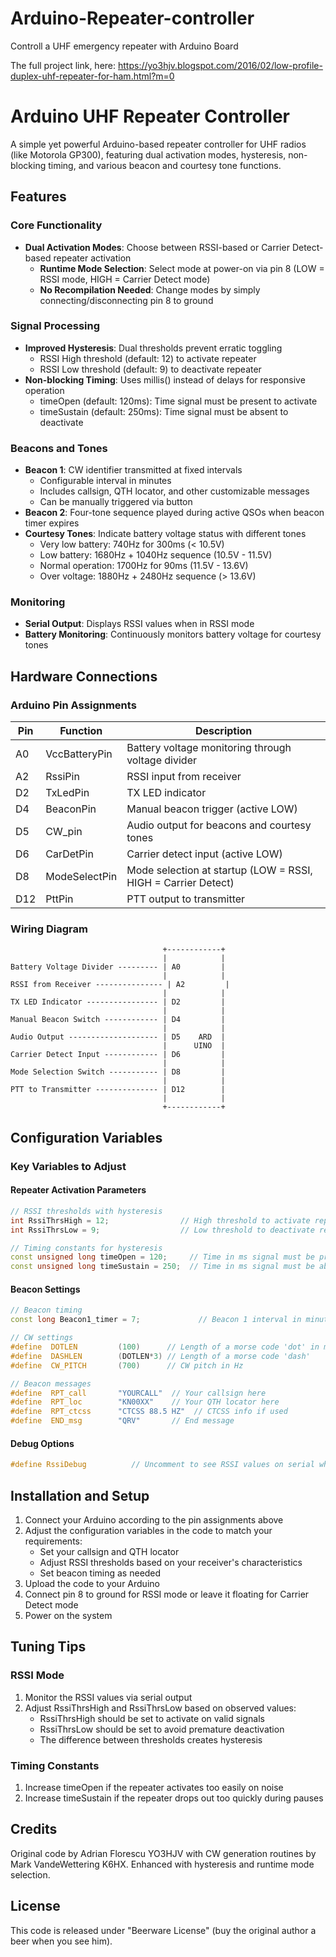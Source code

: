 # Arduino-Repeater-controller
Controll a UHF emergency repeater with Arduino Board

The full project link, here:
https://yo3hjv.blogspot.com/2016/02/low-profile-duplex-uhf-repeater-for-ham.html?m=0

# Arduino UHF Repeater Controller

A simple yet powerful Arduino-based repeater controller for UHF radios (like Motorola GP300), featuring dual activation modes, hysteresis, non-blocking timing, and various beacon and courtesy tone functions.

## Features

### Core Functionality
- **Dual Activation Modes**: Choose between RSSI-based or Carrier Detect-based repeater activation
  - **Runtime Mode Selection**: Select mode at power-on via pin 8 (LOW = RSSI mode, HIGH = Carrier Detect mode)
  - **No Recompilation Needed**: Change modes by simply connecting/disconnecting pin 8 to ground

### Signal Processing
- **Improved Hysteresis**: Dual thresholds prevent erratic toggling
  - RSSI High threshold (default: 12) to activate repeater
  - RSSI Low threshold (default: 9) to deactivate repeater
- **Non-blocking Timing**: Uses millis() instead of delays for responsive operation
  - timeOpen (default: 120ms): Time signal must be present to activate
  - timeSustain (default: 250ms): Time signal must be absent to deactivate

### Beacons and Tones
- **Beacon 1**: CW identifier transmitted at fixed intervals
  - Configurable interval in minutes
  - Includes callsign, QTH locator, and other customizable messages
  - Can be manually triggered via button
- **Beacon 2**: Four-tone sequence played during active QSOs when beacon timer expires
- **Courtesy Tones**: Indicate battery voltage status with different tones
  - Very low battery: 740Hz for 300ms (< 10.5V)
  - Low battery: 1680Hz + 1040Hz sequence (10.5V - 11.5V)
  - Normal operation: 1700Hz for 90ms (11.5V - 13.6V)
  - Over voltage: 1880Hz + 2480Hz sequence (> 13.6V)

### Monitoring
- **Serial Output**: Displays RSSI values when in RSSI mode
- **Battery Monitoring**: Continuously monitors battery voltage for courtesy tones

## Hardware Connections

### Arduino Pin Assignments

| Pin | Function | Description |
|-----|----------|-------------|
| A0  | VccBatteryPin | Battery voltage monitoring through voltage divider |
| A2  | RssiPin | RSSI input from receiver |
| D2  | TxLedPin | TX LED indicator |
| D4  | BeaconPin | Manual beacon trigger (active LOW) |
| D5  | CW_pin | Audio output for beacons and courtesy tones |
| D6  | CarDetPin | Carrier detect input (active LOW) |
| D8  | ModeSelectPin | Mode selection at startup (LOW = RSSI, HIGH = Carrier Detect) |
| D12 | PttPin | PTT output to transmitter |

### Wiring Diagram

```
                                  +------------+
                                  |            |
Battery Voltage Divider --------- | A0         |
                                  |            |
RSSI from Receiver --------------- | A2         |
                                  |            |
TX LED Indicator ---------------- | D2         |
                                  |            |
Manual Beacon Switch ------------ | D4         |
                                  |            |
Audio Output -------------------- | D5    ARD  |
                                  |      UINO  |
Carrier Detect Input ------------ | D6         |
                                  |            |
Mode Selection Switch ----------- | D8         |
                                  |            |
PTT to Transmitter -------------- | D12        |
                                  |            |
                                  +------------+
```

## Configuration Variables

### Key Variables to Adjust

#### Repeater Activation Parameters
```cpp
// RSSI thresholds with hysteresis
int RssiThrsHigh = 12;                // High threshold to activate repeater
int RssiThrsLow = 9;                  // Low threshold to deactivate repeater

// Timing constants for hysteresis
const unsigned long timeOpen = 120;     // Time in ms signal must be present to activate
const unsigned long timeSustain = 250;  // Time in ms signal must be absent to deactivate
```

#### Beacon Settings
```cpp
// Beacon timing
const long Beacon1_timer = 7;             // Beacon 1 interval in minutes

// CW settings
#define  DOTLEN         (100)      // Length of a morse code 'dot' in milliseconds
#define  DASHLEN        (DOTLEN*3) // Length of a morse code 'dash'
#define  CW_PITCH       (700)      // CW pitch in Hz

// Beacon messages
#define  RPT_call       "YOURCALL"  // Your callsign here
#define  RPT_loc        "KN00XX"    // Your QTH locator here
#define  RPT_ctcss      "CTCSS 88.5 HZ"  // CTCSS info if used
#define  END_msg        "QRV"       // End message
```

#### Debug Options
```cpp
#define RssiDebug          // Uncomment to see RSSI values on serial when in RSSI mode
```

## Installation and Setup

1. Connect your Arduino according to the pin assignments above
2. Adjust the configuration variables in the code to match your requirements:
   - Set your callsign and QTH locator
   - Adjust RSSI thresholds based on your receiver's characteristics
   - Set beacon timing as needed
3. Upload the code to your Arduino
4. Connect pin 8 to ground for RSSI mode or leave it floating for Carrier Detect mode
5. Power on the system

## Tuning Tips

### RSSI Mode
1. Monitor the RSSI values via serial output
2. Adjust RssiThrsHigh and RssiThrsLow based on observed values:
   - RssiThrsHigh should be set to activate on valid signals
   - RssiThrsLow should be set to avoid premature deactivation
   - The difference between thresholds creates hysteresis

### Timing Constants
1. Increase timeOpen if the repeater activates too easily on noise
2. Increase timeSustain if the repeater drops out too quickly during pauses

## Credits
Original code by Adrian Florescu YO3HJV with CW generation routines by Mark VandeWettering K6HX.
Enhanced with hysteresis and runtime mode selection.

## License
This code is released under "Beerware License" (buy the original author a beer when you see him).
